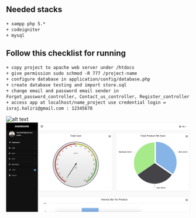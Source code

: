 ## Needed stacks
    + xampp php 5.*
    + codeigniter
    + mysql

## Follow this checklist for running
	+ copy project to apache web server under /htdocs
	+ give permission sudo schmod -R 777 /project-name
	+ configure database in application/config/database.php
	+ create database testing and import store.sql
	+ change email and password email sender in Forgot_password_controller, Contact_us_controller, Register_controller
    + access app at localhost/name_project use credential login = israj.haliri@gmail.com : 12345678

![alt text](https://github.com/israjHaliri/codeigniter-store/blob/master/ss1.png)
![alt text](https://github.com/israjHaliri/codeigniter-store/blob/master/ss2.png)
